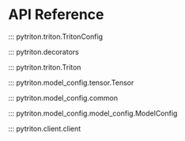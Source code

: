 <!--
Copyright (c) 2022, NVIDIA CORPORATION. All rights reserved.

Licensed under the Apache License, Version 2.0 (the "License");
you may not use this file except in compliance with the License.
You may obtain a copy of the License at

    http://www.apache.org/licenses/LICENSE-2.0

Unless required by applicable law or agreed to in writing, software
distributed under the License is distributed on an "AS IS" BASIS,
WITHOUT WARRANTIES OR CONDITIONS OF ANY KIND, either express or implied.
See the License for the specific language governing permissions and
limitations under the License.
-->

# API Reference

::: pytriton.triton.TritonConfig

::: pytriton.decorators

::: pytriton.triton.Triton

::: pytriton.model_config.tensor.Tensor

::: pytriton.model_config.common

::: pytriton.model_config.model_config.ModelConfig

::: pytriton.client.client

